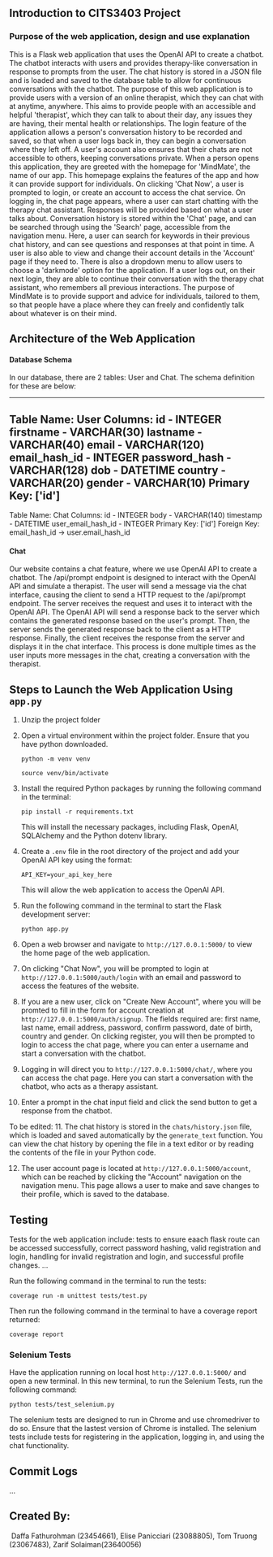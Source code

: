 ## Introduction to CITS3403 Project
### Purpose of the web application, design and use explanation

This is a Flask web application that uses the OpenAI API to create a chatbot. The chatbot interacts with users and provides therapy-like conversation in response to prompts from the user. The chat history is stored in a JSON file and is loaded and saved to the database table to allow for continuous conversations with the chatbot.
The purpose of this web application is to provide users with a version of an online therapist, which they can chat with at anytime, anywhere. This aims to provide people with an accessible and helpful 'therapist', which they can talk to about their day, any issues they are having, their mental health or relationships. The login feature of the application allows a person's conversation history to be recorded and saved, so that when a user logs back in, they can begin a conversation where they left off. A user's account also ensures that their chats are not accessible to others, keeping conversations private.
When a person opens this application, they are greeted with the homepage for 'MindMate', the name of our app. This homepage explains the features of the app and how it can provide support for individuals. On clicking 'Chat Now', a user is prompted to login, or create an account to access the chat service. On logging in, the chat page appears, where a user can start chatting with the therapy chat assistant. Responses will be provided based on what a user talks about. Conversation history is stored within the 'Chat' page, and can be searched through using the 'Search' page, accessible from the navigation menu. Here, a user can search for keywords in their previous chat history, and can see questions and responses at that point in time. A user is also able to view and change their account details in the 'Account' page if they need to. There is also a dropdown menu to allow users to choose a 'darkmode' option for the application. If a user logs out, on their next login, they are able to continue their conversation with the therapy chat assistant, who remembers all previous interactions.
The purpose of MindMate is to provide support and advice for individuals, tailored to them, so that people have a place where they can freely and confidently talk about whatever is on their mind.

## Architecture of the Web Application
#### Database Schema
In our database, there are 2 tables: User and Chat. The schema definition for these are below:

-----------------------------
Table Name: User
Columns:
        id - INTEGER
        firstname - VARCHAR(30)
        lastname - VARCHAR(40)
        email - VARCHAR(120)
        email_hash_id - INTEGER
        password_hash - VARCHAR(128)
        dob - DATETIME
        country - VARCHAR(20)
        gender - VARCHAR(10)
Primary Key: ['id']
-----------------------------
Table Name: Chat
Columns:
        id - INTEGER
        body - VARCHAR(140)
        timestamp - DATETIME
        user_email_hash_id - INTEGER
Primary Key: ['id']
Foreign Key: email_hash_id -> user.email_hash_id

#### Chat
Our website contains a chat feature, where we use OpenAI API to create a chatbot. The /api/prompt endpoint is designed to interact with the OpenAI API and simulate a therapist. 
The user will send a message via the chat interface, causing the client to send a HTTP request to the /api/prompt endpoint. The server receives the request and uses it to interact with the OpenAI API. The OpenAI API will send a response back to the server which contains the generated response based on the user's prompt. Then, the server sends the generated response back to the client as a HTTP response. Finally, the client receives the response from the server and displays it in the chat interface. This process is done multiple times as the user inputs more messages in the chat, creating a conversation with the therapist.

## Steps to Launch the Web Application Using `app.py`

1. Unzip the project folder

2. Open a virtual environment within the project folder. Ensure that you have python downloaded.

   ```
   python -m venv venv
   ```

   ```
   source venv/bin/activate
   ```


3. Install the required Python packages by running the following command in the terminal:

   ```
   pip install -r requirements.txt
   ```

   This will install the necessary packages, including Flask, OpenAI, SQLAlchemy and the Python dotenv library.

4. Create a `.env` file in the root directory of the project and add your OpenAI API key using the format:

   ```
   API_KEY=your_api_key_here
   ```

   This will allow the web application to access the OpenAI API.

5. Run the following command in the terminal to start the Flask development server:

   ```
   python app.py
   ```

6. Open a web browser and navigate to `http://127.0.0.1:5000/` to view the home page of the web application.

7. On clicking "Chat Now", you will be prompted to login at `http://127.0.0.1:5000/auth/login` with an email and password to access the features of the website. 

8. If you are a new user, click on "Create New Account", where you will be promted to fill in the form for account creation at `http://127.0.0.1:5000/auth/signup`. The fields required are: first name, last name, email address, password, confirm password, date of birth, country and gender. On clicking register, you will then be prompted to login to access the chat page, where you can enter a username and start a conversation with the chatbot.

9. Logging in will direct you to `http://127.0.0.1:5000/chat/`, where you can access the chat page. Here you can start a conversation with the chatbot, who acts as a therapy assistant.

10. Enter a prompt in the chat input field and click the send button to get a response from the chatbot.

To be edited:
11. The chat history is stored in the `chats/history.json` file, which is loaded and saved automatically by the `generate_text` function. You can view the chat history by opening the file in a text editor or by reading the contents of the file in your Python code.

12. The user account page is located at `http://127.0.0.1:5000/account`, which can be reached by clicking the "Account" navigation on the navigation menu. This page allows a user to make and save changes to their profile, which is saved to the database.


## Testing
Tests for the web application include: tests to ensure eaach flask route can be accessed successfully, correct password hashing, valid registration and login, handling for invalid registration and login, and successful profile changes.
...

Run the following command in the terminal to run the tests:

   ```
   coverage run -m unittest tests/test.py
   ```
Then run the following command in the terminal to have a coverage report returned:

   ```
   coverage report
   ```

### Selenium Tests
Have the application running on local host `http://127.0.0.1:5000/` and open a new terminal.
In this new terminal, to run the Selenium Tests, run the following command:

   ```
   python tests/test_selenium.py
   ```

The selenium tests are designed to run in Chrome and use chromedriver to do so. Ensure that the lastest version of Chrome is installed. The selenium tests include tests for registering in the application, logging in, and using the chat functionality.

## Commit Logs
...

## Created By:
⁠
Daffa Fathurohman (23454661), Elise Panicciari (23088805), Tom Truong ⁠(23067483), Zarif ⁠Solaiman(23640056)
